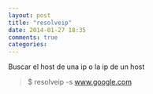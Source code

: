 ```yaml
---
layout: post
title: "resolveip"
date: 2014-01-27 18:35
comments: true
categories: 
---
```

Buscar el host de una ip o la ip de un host

>$ resolveip -s www.google.com

